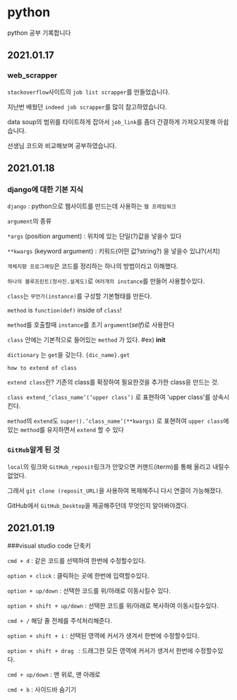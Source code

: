# python

python 공부 기록합니다

## 2021.01.17

### web_scrapper

`stackoverflow`사이트의 `job list scrapper`를 만들었습니다.

지난번 배웠던 `indeed job scrapper`를 많이 참고하였습니다.

data soup의 범위를 타이트하게 잡아서 `job_link`를 좀더 간결하게 가져오지못해 아쉽습니다.

선생님 코드와 비교해보며 공부하였습니다.



## 2021.01.18

### django에 대한 기본 지식

`django` : python으로 웹사이트를 만드는데 사용하는 `웹 프레임워크`

`argument`의 종류

`*args` (position argument) : 위치에 있는 단일(?)값을 넣을수 있다

`**kwargs` (keyword argument) : 키워드(어떤 값?string?) 을 넣을수 있냐?(서치)

`객체지향 프로그래밍`은 코드를 정리하는 하나의 방법이라고 이해했다.

`하나의 블루프린트(청사진.설계도)`로 `여러개의 instance`를 만들어 사용할수있다.

`class`는 `무언가(instance)`를 구성할 기본형태를 만든다.

`method` is `function(def)` inside of  `class`!

`method`를 호출할때 `instance`를 초기 `argument`(_self_)로 사용한다

`class` 안에는 기본적으로 들어있는 `method` 가 있다. #ex) __init__

`dictionary` 는 `get`을 갖는다. `{dic_name}.get`

`how to extend of class`

`extend class`란? 기존의 class를 확장하여 필요한것을 추가한 class응 만드는 것.

`class extend_’class_name’(‘upper class’)` 로 표현하여 'upper class'를 상속시킨다.

`method`의 `extend`도 `super().’class_name’(**kwargs)` 로 표현하여 `upper class`에 있는 `method`를 유지하면서 `extend` 할 수 있다


### `GitHub`알게 된 것

`local`의 링크와 `GitHub_reposit`링크가 안맞으면 커맨드(iterm)를 통해 올리고 내릴수없었다.

그래서 `git clone (reposit_URL)`을 사용하여 복제해주니 다시 연결이 가능해졌다.

GitHub에서 `GitHub_Desktop`을 제공해주던데 무엇인지 알아봐야겠다.



## 2021.01.19

###visual studio code 단축키

`cmd + d` : 같은 코드를 선택하여 한번에 수정할수있다.

`option + click` : 클릭하는 곳에 한번에 입력할수있다.

`option + up/down` : 선택한 코드를 위/아래로 이동시킬수 있다.

`option + shift + up/down` : 선택한 코드를 위/아래로 복사하여 이동시킬수있다.

`cmd + /` 해당 줄 전체를 주석처리해준다.

`option + shift + i` : 선택된 영역에 커서가 생겨서 한번에 수정할수있다.

`option + shift + drag ` : 드래그한 모든 영역에 커서가 생겨서 한번에 수정할수있다.

`cmd + up/down` : 맨 위로, 맨 아래로

`cmd + b` : 사이드바 숨기기


